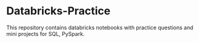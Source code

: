 # Databricks-Practice
This repository contains databricks notebooks with practice questions and mini projects for SQL, PySpark.
